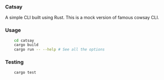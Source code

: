 ### Catsay

A simple CLI built using Rust. This is a mock version of famous cowsay CLI.

### Usage
```bash
    cd catsay
    cargo build
    cargo run -- --help # See all the options
```

### Testing
```bash
    cargo test
```
